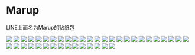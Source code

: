 # Marup

LINE上面名为Marup的贴纸包

![](https://cdn.jsdelivr.net/gh/2x-ercha/twikoo-magic/image/Marup/001.png)
![](https://cdn.jsdelivr.net/gh/2x-ercha/twikoo-magic/image/Marup/002.png)
![](https://cdn.jsdelivr.net/gh/2x-ercha/twikoo-magic/image/Marup/003.png)
![](https://cdn.jsdelivr.net/gh/2x-ercha/twikoo-magic/image/Marup/004.png)
![](https://cdn.jsdelivr.net/gh/2x-ercha/twikoo-magic/image/Marup/005.png)
![](https://cdn.jsdelivr.net/gh/2x-ercha/twikoo-magic/image/Marup/006.png)
![](https://cdn.jsdelivr.net/gh/2x-ercha/twikoo-magic/image/Marup/007.png)
![](https://cdn.jsdelivr.net/gh/2x-ercha/twikoo-magic/image/Marup/008.png)
![](https://cdn.jsdelivr.net/gh/2x-ercha/twikoo-magic/image/Marup/009.png)
![](https://cdn.jsdelivr.net/gh/2x-ercha/twikoo-magic/image/Marup/010.png)
![](https://cdn.jsdelivr.net/gh/2x-ercha/twikoo-magic/image/Marup/011.png)
![](https://cdn.jsdelivr.net/gh/2x-ercha/twikoo-magic/image/Marup/012.png)
![](https://cdn.jsdelivr.net/gh/2x-ercha/twikoo-magic/image/Marup/013.png)
![](https://cdn.jsdelivr.net/gh/2x-ercha/twikoo-magic/image/Marup/014.png)
![](https://cdn.jsdelivr.net/gh/2x-ercha/twikoo-magic/image/Marup/015.png)
![](https://cdn.jsdelivr.net/gh/2x-ercha/twikoo-magic/image/Marup/016.png)
![](https://cdn.jsdelivr.net/gh/2x-ercha/twikoo-magic/image/Marup/017.png)
![](https://cdn.jsdelivr.net/gh/2x-ercha/twikoo-magic/image/Marup/018.png)
![](https://cdn.jsdelivr.net/gh/2x-ercha/twikoo-magic/image/Marup/019.png)
![](https://cdn.jsdelivr.net/gh/2x-ercha/twikoo-magic/image/Marup/020.png)
![](https://cdn.jsdelivr.net/gh/2x-ercha/twikoo-magic/image/Marup/021.png)
![](https://cdn.jsdelivr.net/gh/2x-ercha/twikoo-magic/image/Marup/022.png)
![](https://cdn.jsdelivr.net/gh/2x-ercha/twikoo-magic/image/Marup/023.png)
![](https://cdn.jsdelivr.net/gh/2x-ercha/twikoo-magic/image/Marup/024.png)
![](https://cdn.jsdelivr.net/gh/2x-ercha/twikoo-magic/image/Marup/025.png)
![](https://cdn.jsdelivr.net/gh/2x-ercha/twikoo-magic/image/Marup/026.png)
![](https://cdn.jsdelivr.net/gh/2x-ercha/twikoo-magic/image/Marup/027.png)
![](https://cdn.jsdelivr.net/gh/2x-ercha/twikoo-magic/image/Marup/028.png)
![](https://cdn.jsdelivr.net/gh/2x-ercha/twikoo-magic/image/Marup/029.png)
![](https://cdn.jsdelivr.net/gh/2x-ercha/twikoo-magic/image/Marup/030.png)
![](https://cdn.jsdelivr.net/gh/2x-ercha/twikoo-magic/image/Marup/031.png)
![](https://cdn.jsdelivr.net/gh/2x-ercha/twikoo-magic/image/Marup/032.png)
![](https://cdn.jsdelivr.net/gh/2x-ercha/twikoo-magic/image/Marup/033.png)
![](https://cdn.jsdelivr.net/gh/2x-ercha/twikoo-magic/image/Marup/034.png)
![](https://cdn.jsdelivr.net/gh/2x-ercha/twikoo-magic/image/Marup/035.png)
![](https://cdn.jsdelivr.net/gh/2x-ercha/twikoo-magic/image/Marup/036.png)
![](https://cdn.jsdelivr.net/gh/2x-ercha/twikoo-magic/image/Marup/037.png)
![](https://cdn.jsdelivr.net/gh/2x-ercha/twikoo-magic/image/Marup/038.png)
![](https://cdn.jsdelivr.net/gh/2x-ercha/twikoo-magic/image/Marup/039.png)
![](https://cdn.jsdelivr.net/gh/2x-ercha/twikoo-magic/image/Marup/040.png)
